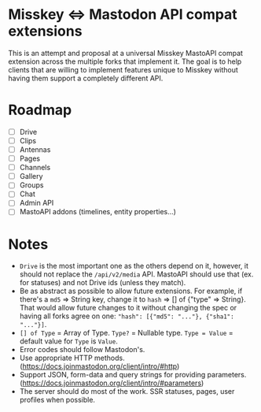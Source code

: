 # Misskey <=> Mastodon API compat extensions

This is an attempt and proposal at a universal Misskey MastoAPI compat extension across the multiple forks that implement it. The goal is to help clients that are willing to implement features unique to Misskey without having them support a completely different API.

# Roadmap

- [ ] Drive
- [ ] Clips
- [ ] Antennas
- [ ] Pages
- [ ] Channels
- [ ] Gallery
- [ ] Groups
- [ ] Chat
- [ ] Admin API
- [ ] MastoAPI addons (timelines, entity properties...)

# Notes

- `Drive` is the most important one as the others depend on it, however, it should not replace the `/api/v2/media` API. MastoAPI should use that (ex. for statuses) and not Drive ids (unless they match).
- Be as abstract as possible to allow future extensions. For example, if there's a `md5` => String key, change it to `hash` => [] of {"type" => String}. That would allow future changes to it without changing the spec or having all forks agree on one: `"hash": [{"md5": "..."}, {"sha1": "..."}]`.
- `[] of Type` = Array of Type. `Type?` = Nullable type. `Type = Value` = default value for `Type` is `Value`.
- Error codes should follow Mastodon's.
- Use appropriate HTTP methods. (https://docs.joinmastodon.org/client/intro/#http)
- Support JSON, form-data and query strings for providing parameters. (https://docs.joinmastodon.org/client/intro/#parameters)
- The server should do most of the work. SSR statuses, pages, user profiles when possible.
